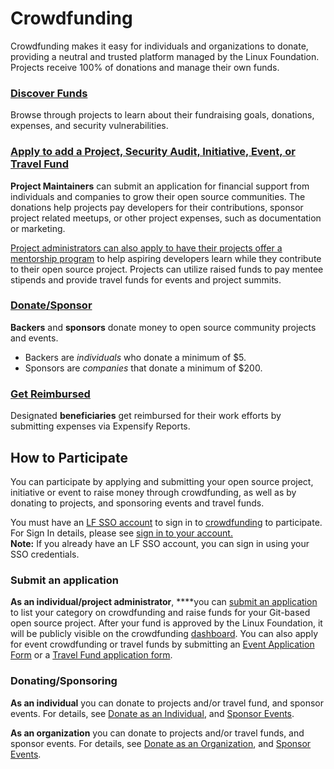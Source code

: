 # Crowdfunding

Crowdfunding makes it easy for individuals and organizations to donate, providing a neutral and trusted platform managed by the Linux Foundation. Projects receive 100% of donations and manage their own funds.

### [Discover Funds](dashboard/) <a id="CommunityBridgeFunding-DiscoverFunds"></a>

Browse through projects to learn about their fundraising goals, donations, expenses, and security vulnerabilities. 

### [Apply to add a Project, Security Audit, Initiative, Event, or Travel Fund](apply-for-crowdfunding/) <a id="CommunityBridgeFunding-AddaProject,Event,orScholarship"></a>

**Project Maintainers** can submit an application for financial support from individuals and companies to grow their open source communities. The donations help projects pay developers for their contributions, sponsor project related meetups, or other project expenses, such as documentation or marketing. 

[Project administrators can also apply to have their projects offer a mentorship program](../mentorship/administrators/enroll-your-project/) to help aspiring developers learn while they contribute to their open source project. Projects can utilize raised funds to pay mentee stipends and provide travel funds for events and project summits.

### [Donate/Sponsor](donate-sponsor/) <a id="CommunityBridgeFunding-Donate/Sponsor7417266.html"></a>

**Backers** and **sponsors** donate money to open source community projects and events.

* Backers are _individuals_ who donate a minimum of $5.
* Sponsors are _companies_ that donate a minimum of $200.

### [Get Reimbursed](get-reimbursed.md) <a id="CommunityBridgeFunding-GetReimbursed"></a>

Designated **beneficiaries** get reimbursed for their work efforts by submitting expenses via Expensify Reports. 

## How to Participate <a id="CommunityBridgeFunding-HowtoParticipate"></a>

You can participate by applying and submitting your open source project, initiative or event to raise money through crowdfunding, as well as by donating to projects, and sponsoring events and travel funds. 

You must have an [LF SSO account](../sso/create-an-account.md) to sign in to [crowdfunding](https://funding.communitybridge.org/) to participate. For Sign In details, please see [sign in to your account.](../sso/sign-in/)  
**Note:** If you already have an LF SSO account,  you can sign in using your SSO credentials.

### **Submit an application** <a id="CommunityBridgeFunding-ApplyingforFunding"></a>

**As an individual/project administrator**, ****you can [submit an application](apply-for-crowdfunding/) to list your category on crowdfunding and raise funds for your Git-based open source project. After your fund is approved by the Linux Foundation, it will be publicly visible on the crowdfunding [dashboard](https://funding.communitybridge.org/). You can also apply for event crowdfunding or travel funds by submitting an [Event Application Form](event-application.md) or a [Travel Fund application form](travel-fund-application.md). 

### Donating/Sponsoring <a id="CommunityBridgeFunding-Donating/Sponsoring"></a>

**As an individual** you can donate to projects and/or travel fund, and sponsor events. For details, see [Donate as an Individual](donate-sponsor/donate-as-an-individual.md), and [Sponsor Events](donate-sponsor/sponsor-events.md).

**As an organization** you can donate to projects and/or travel funds, and sponsor events. For details, see [Donate as an Organization](donate-sponsor/donate-as-a-sponsor/), and [Sponsor Events](donate-sponsor/sponsor-events.md).

